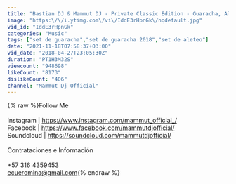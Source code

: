```yaml
---
title: "Bastian DJ & Mammut DJ - Private Classic Edition - Guaracha, Aleteo, Zapateo, Tribal 2018"
image: "https:\/\/i.ytimg.com\/vi\/IddE3rHpnGk\/hqdefault.jpg"
vid_id: "IddE3rHpnGk"
categories: "Music"
tags: ["set de guaracha","set de guaracha 2018","set de aleteo"]
date: "2021-11-18T07:58:37+03:00"
vid_date: "2018-04-27T23:05:30Z"
duration: "PT1H3M32S"
viewcount: "948698"
likeCount: "8173"
dislikeCount: "406"
channel: "Mammut Dj Official"
---
```

{% raw %}Follow Me<br /><br />Instagram | <a rel="nofollow" target="blank" href="https://www.instagram.com/mammut_official_/">https://www.instagram.com/mammut_official_/</a><br />Facebook | <a rel="nofollow" target="blank" href="https://www.facebook.com/mammutdjofficial/">https://www.facebook.com/mammutdjofficial/</a><br />Soundcloud | <a rel="nofollow" target="blank" href="https://soundcloud.com/mammutdjofficial/">https://soundcloud.com/mammutdjofficial/</a><br /><br />Contrataciones e Información<br /><br />+57 316 4359453<br />ecueromina@gmail.com{% endraw %}
